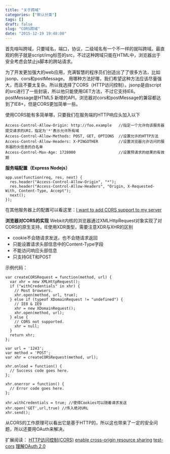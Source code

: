 ```yaml
---
title: "关于跨域"
categories: ["默认分类"]
tags: []
draft: false
slug: "CORS跨域"
date: "2015-12-19 19:48:00"
---
```


首先啥叫跨域，只要域名，端口，协议，二级域名有一个不一样的就叫跨域。最直观的例子就是script/img标签的src，不过这种跨域只能在HTML中，浏览器出于安全考虑会禁止js脚本的跨站请求。

为了开发更加强大的web应用，充满智慧的程序员们创造出了了很多方法，比如jsonp、cors和postMessage。
用哪种方法好哪，我们希望这种方法应该尽量强大，而且不要太复杂。所以我选择了CORS（HTTP访问控制）。jsonp是由script的src进行了一些封装，所以他只能使用GET方法，不过它支持IE6。postMessage是HTML5 新增的API，浏览器对cors和postMessage的兼容都达到了IE8+，但是CORS更加简单一些。

使用CORS能有多简单哪，只要我们在服务端的HTTP响应头加入以下

    Access-Control-Allow-Origin: http://foo.example   //指定一个允许向该服务器提交请求的URI，指定为'*'表示允许所有域
    Access-Control-Allow-Methods: POST, GET, OPTIONS  //设置允许的HTTP方法
    Access-Control-Allow-Headers: X-PINGOTHER         //设置浏览器允许访问的服务器的头信息的白名单
    Access-Control-Max-Age: 1728000                   //设置预请求的结果的有效期

**服务端配置（Express Nodejs）**

    app.use(function(req, res, next) {
      res.header("Access-Control-Allow-Origin", "*");
      res.header("Access-Control-Allow-Headers", "Origin, X-Requested-With, Content-Type, Accept");
      next();
    });

在其他服务器上的配置可以看这里：[I want to add CORS support to my server][1]

**浏览器对CORS的实现**
Webkit内核的浏览器通过XMLHttpRequest对象实现了对CORS的原生支持，IE使用XDR类型，需要注意XDR与XHR的区别
 - cookie不会随请求发送，也不会随请求返回
 - 只能设置请求头部信息中的Content-Type字段
 - 不能访问响应头部信息
 - 只支持GET和POST

示例代码：

    var createCORSRequest = function(method, url) {
      var xhr = new XMLHttpRequest();
      if ("withCredentials" in xhr) {
        // Most browsers.
        xhr.open(method, url, true);
      } else if (typeof XDomainRequest != "undefined") {
        // IE8 & IE9
        xhr = new XDomainRequest();
        xhr.open(method, url);
      } else {
        // CORS not supported.
        xhr = null;
      }
      return xhr;
    };
    
    var url = '1243';
    var method = 'POST';
    var xhr = createCORSRequest(method, url);
    
    xhr.onload = function() {
      // Success code goes here.
    };
    
    xhr.onerror = function() {
      // Error code goes here.
    };
    
    xhr.withCredentials = true; //使得Cookies可以随着请求发送
    xhr.open('GET',url,true) //传入绝对URL
    xhr.send();

从CORS的工作原理可以看出它是基于HTTP的，所以这也带来了一定的安全问题，所以还要用OAuth来解决。

扩展阅读：
[HTTP访问控制(CORS)][2]
[enable cross-origin resource sharing][4]
[test-cors][5]
[理解OAuth 2.0][3]

  [1]: http://enable-cors.org/server.html
  [2]: https://developer.mozilla.org/zh-CN/docs/Web/HTTP/Access_control_CORS
  [3]: http://www.ruanyifeng.com/blog/2014/05/oauth_2_0.html
  [4]: http://enable-cors.org
  [5]: http://client.cors-api.appspot.com/client
